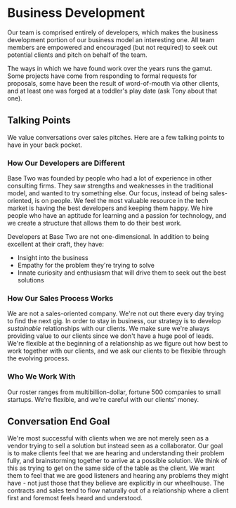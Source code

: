 # Business Development

Our team is comprised entirely of developers, which makes the business development portion of our business model an interesting one. All team members are empowered and encouraged (but not required) to seek out potential clients and pitch on behalf of the team.

The ways in which we have found work over the years runs the gamut. Some projects have come from responding to formal requests for proposals, some have been the result of word-of-mouth via other clients, and at least one was forged at a toddler's play date (ask Tony about that one).

## Talking Points

We value conversations over sales pitches. Here are a few talking points to have in your back pocket.

### How Our Developers are Different

Base Two was founded by people who had a lot of experience in other consulting firms. They saw strengths and weaknesses in the traditional model, and wanted to try something else. Our focus, instead of being sales-oriented, is on people. We feel the most valuable resource in the tech market is having the best developers and keeping them happy. We hire people who have an aptitude for learning and a passion for technology, and we create a structure that allows them to do their best work.

Developers at Base Two are not one-dimensional. In addition to being excellent at their craft, they have:

- Insight into the business
- Empathy for the problem they're trying to solve
- Innate curiosity and enthusiasm that will drive them to seek out the best solutions

### How Our Sales Process Works

We are not a sales-oriented company. We're not out there every day trying to find the next gig. In order to stay in business, our strategy is to develop _sustainable_ relationships with our clients. We make sure we're always providing value to our clients since we don't have a huge pool of leads. We're flexible at the beginning of a relationship as we figure out how best to work together with our clients, and we ask our clients to be flexible through the evolving process.

### Who We Work With

Our roster ranges from multibillion-dollar, fortune 500 companies to small startups. We're flexible, and we're careful with our clients' money.

## Conversation End Goal

We're most successful with clients when we are not merely seen as a vendor trying to sell a solution but instead seen as a collaborator. Our goal is to make clients feel that we are hearing and understanding their problem fully, and brainstorming together to arrive at a possible solution. We think of this as trying to get on the same side of the table as the client. We want them to feel that we are good listeners and hearing any problems they might have - not just those that they believe are explicitly in our wheelhouse. The contracts and sales tend to flow naturally out of a relationship where a client first and foremost feels heard and understood.

